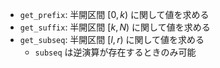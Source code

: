 - `get_prefix`: 半開区間 $\left[ 0, k \right)$ に関して値を求める
- `get_suffix`: 半開区間 $\left[ k, N \right)$ に関して値を求める
- `get_subseq`: 半開区間 $\left[ l, r \right)$ に関して値を求める
  - `subseq` は逆演算が存在するときのみ可能
